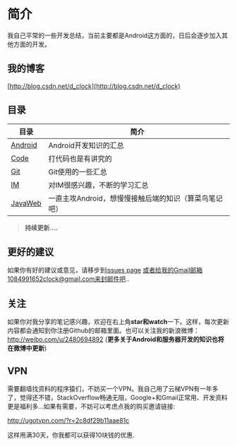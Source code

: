 # 简介

我自己平常的一些开发总结，当前主要都是Android这方面的，日后会逐步加入其他方面的开发。

## 我的博客

 [http://blog.csdn.net/d_clock](http://blog.csdn.net/d_clock)

## 目录

|	目录	|	简介		|
|-------|----------|
|	[Android](Android/)	|	Android开发知识的汇总	|
|	[Code](Code/)	|	打代码也是有讲究的	|
|	[Git](Git/)	|	Git使用的一些汇总	|
|	[IM](IM/)	|	对IM很感兴趣，不断的学习汇总	|
|	[JavaWeb](JavaWeb/)	|	一直主攻Android，想慢慢接触后端的知识（算菜鸟笔记吧）	|


>**持续更新....**

## 更好的建议

如果你有好的建议或意见，请移步到[issues page](https://github.com/D-clock/Doc/issues) 或者给我的Gmail邮箱1084991652clock@gmail.com来封邮件吧..

## 关注

如果你对我分享的笔记感兴趣，欢迎在右上角**star和watch**一下。这样，每次更新内容都会通知到你注册Github的邮箱里面。也可以关注我的新浪微博：http://weibo.com/u/2480694892 (**更多关于Android和服务器开发的知识也将在微博中更新**)

## VPN

需要翻墙找资料的程序猿们，不妨买一个VPN。我自己用了云梯VPN有一年多了，觉得还不错，StackOverflow畅通无阻，Google+和Gmail正常用、开发资料更是福利多...如果有需要，不妨可以考虑点我的购买邀请链接:

http://ugotvpn.com/?r=2c8df29b11aae81c

这样用满30天，你我都可以获得10块钱的优惠.